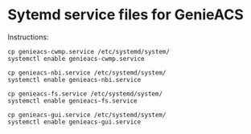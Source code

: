 # Sytemd service files for GenieACS

Instructions:

    cp genieacs-cwmp.service /etc/systemd/system/
    systemctl enable genieacs-cwmp.service
    
    cp genieacs-nbi.service /etc/systemd/system/
    systemctl enable genieacs-nbi.service
    
    cp genieacs-fs.service /etc/systemd/system/
    systemctl enable genieacs-fs.service
    
    cp genieacs-gui.service /etc/systemd/system/
    systemctl enable genieacs-gui.service
